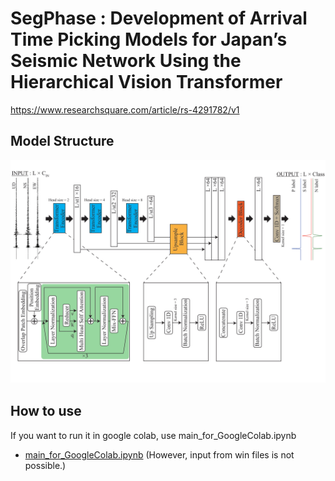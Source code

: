 # SegPhase : Development of Arrival Time Picking Models for Japan’s Seismic Network Using the Hierarchical Vision Transformer  
https://www.researchsquare.com/article/rs-4291782/v1  
## Model Structure  
![Test Image 1](/images/SegPhase-1.png)　　
## How to use  
If you want to run it in google colab, use main_for_GoogleColab.ipynb  
- [main_for_GoogleColab.ipynb](/main_for_GoogleColab.ipynb)
(However, input from win files is not possible.)
